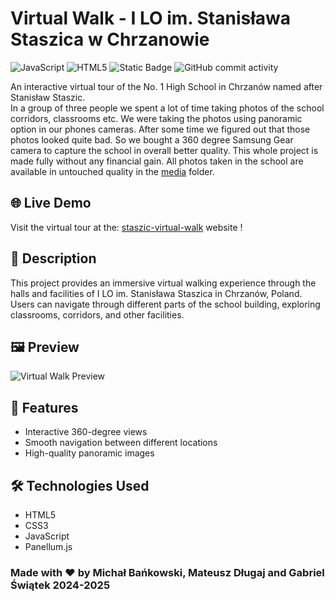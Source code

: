 # Virtual Walk - I LO im. Stanisława Staszica w Chrzanowie

![JavaScript](https://img.shields.io/badge/javascript-%23323330.svg?style=for-the-badge&logo=javascript&logoColor=%23F7DF1E)
![HTML5](https://img.shields.io/badge/html5-%23E34F26.svg?style=for-the-badge&logo=html5&logoColor=white)
![Static Badge](https://img.shields.io/badge/Panellum.js-%23ffa321?style=for-the-badge)
![GitHub commit activity](https://img.shields.io/github/commit-activity/t/AndreansxTech/Staszic360?style=for-the-badge&logo=github)


An interactive virtual tour of the No. 1 High School in Chrzanów named after Stanisław Staszic. </br>
In a group of three people we spent a lot of time taking photos of the school corridors, classrooms etc. We were taking the photos using panoramic option in our phones cameras. After some time we figured out that those photos looked quite bad. So we bought a 360 degree Samsung Gear camera to capture the school in overall better quality. This whole project is made fully without any financial gain. All photos taken in the school are available in untouched quality in the <a href="./media/">media</a> folder.

## 🌐 Live Demo

Visit the virtual tour at the: [staszic-virtual-walk](https://staszic-virtual-walk.pages.dev) website !

## 📝 Description

This project provides an immersive virtual walking experience through the halls and facilities of I LO im. Stanisława Staszica in Chrzanów, Poland. Users can navigate through different parts of the school building, exploring classrooms, corridors, and other facilities.

## 🖼️ Preview

![Virtual Walk Preview](./additional-media/preview-gif.gif)

## 🚀 Features

- Interactive 360-degree views
- Smooth navigation between different locations
- High-quality panoramic images

## 🛠️ Technologies Used

- HTML5
- CSS3
- JavaScript
- Panellum.js 



### Made with ❤️ by Michał Bańkowski, Mateusz Długaj and Gabriel Świątek 2024-2025
